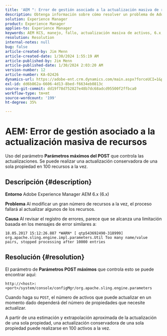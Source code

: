 ```yaml
---
title: 'AEM ": Error de gestión asociado a la actualización masiva de recursos"'
description: Obtenga información sobre cómo resolver un problema de Adobe Experience Manager 6.x en el que hay un error de gestión asociado a la actualización masiva de recursos.
solution: Experience Manager
product: Experience Manager
applies-to: Experience Manager
keywords: AEM KCS, manejo, fallo, actualización masiva de activos, 6.x, error, parámetro, Parámetros máximos del POST, 100, Adobe Experience Manager 6.x, Solución de problemas
resolution: Resolution
internal-notes: null
bug: false
article-created-by: Jim Menn
article-created-date: 1/30/2024 1:55:19 AM
article-published-by: Jim Menn
article-published-date: 1/30/2024 2:03:20 AM
version-number: 12
article-number: KA-02426
dynamics-url: https://adobe-ent.crm.dynamics.com/main.aspx?forceUCI=1&pagetype=entityrecord&etn=knowledgearticle&id=f2068998-12bf-ee11-9079-6045bd006268
exl-id: dd6b862a-6606-4d13-8bed-f6634eb0813c
source-git-commit: dd19f78d752827e48b7dc68adcd95500f2ffbca0
workflow-type: tm+mt
source-wordcount: '199'
ht-degree: 35%

---
```


# AEM: Error de gestión asociado a la actualización masiva de recursos


Uso del parámetro <b>Parámetros máximos del POST</b> que controla las actualizaciones. Se puede realizar una actualización conservadora de una sola propiedad en 100 recursos a la vez.

## Descripción {#description}


<b>Entorno</b>
Adobe Experience Manager AEM 6.x (6.x)

<b>Problema</b>
Al modificar un gran número de recursos a la vez, el proceso fallará al actualizar algunos de los recursos.

<b>Causa</b>
Al revisar el registro de errores, parece que se alcanza una limitación basada en los mensajes de error similares a:

`18.05.2017 15:12:26.887 *WARN* [ qtp543692490-318999]  org.apache.sling.engine.impl.parameters.Util Too many name/value pairs, stopped processing after 10000 entries`


## Resolución {#resolution}


El parámetro de <b>Parámetros POST máximos</b> que controla esto se puede encontrar aquí:

`http://<host>:<port>/system/console/configMgr/org.apache.sling.engine.parameters`

Cuando haga su `POST`, el número de activos que puede actualizar en un momento dado dependerá del número de propiedades que necesite actualizar.

A partir de una estimación y extrapolación aproximada de la actualización de una sola propiedad, una actualización conservadora de una sola propiedad puede realizarse en 100 activos a la vez.
